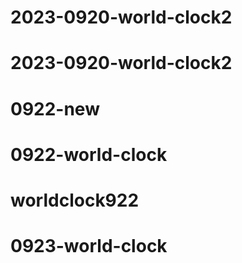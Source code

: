 # 2023-0920-world-clock2
# 2023-0920-world-clock2
# 0922-new
# 0922-world-clock
# worldclock922
# 0923-world-clock
